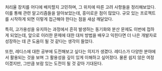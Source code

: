처리율 장치를 어디에 배치할지 고민하며, 그 위치에 따른 고려 사항들을 정리해보았다. 이를 통해 관련 알고리즘들을 알아보았는데, 흥미로운 점이 많았다. 규모 있는 프로젝트를 시작하게 되면 이렇게 접근해야 한다는 점을 새삼 깨달았다.

특히, 고가용성을 유지하는 과정에서 흔히 발생하는 동기화와 분산 문제도 이번에 접하게 되었는데, 앞으로 이러한 문제에 대한 대처 방법을 배우고 익힌다면 더 나은 개발자로 성장하는 데 큰 도움이 될 것 같다는 생각이 들었다.

또한, 레디스에 대한 공부에 도전해보고 싶다는 의지가 생겼다. 레디스가 다양한 분야에서 활용되는 것을 보며 그 활용성을 깊이 있게 이해하고 싶어졌다. 물론 쉽지 않은 여정이겠지만, 그만큼 보람 있는 도전이 될 것 같아 기대된다.
